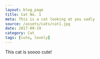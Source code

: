 ```yaml
---
layout: blog_page
title: Cat No. 1
meta: This is a cat looking at you sadly
source: /assets/cats/cat1.jpg
date: 2017-09-19
category: Cat
tags: [cute, lovely]
---
```


This cat is soooo cute!